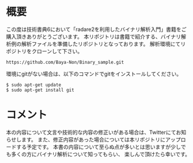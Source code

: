 # 概要
この度は技術書典6において「radare2を利用したバイナリ解析入門」書籍をご購入頂きありがとうございます。
本リポジトリは書籍で紹介する、バイナリ解析例の解析ファイルを準備したリポジトリとなっております。
解析環境にてリポジトリをクローンして下さい。
```
https://github.com/Baya-Non/Binary_sample.git
```

環境にgitがない場合は、以下のコマンドでgitをインストールしてください。
```
$ sudo apt-get update
$ sudo apt-get install git
```

# コメント
本の内容について文言や技術的な内容の修正いがある場合は、Twitterにてお知らせします。
また、修正内容があった場合については本リポジトリにアップロードする予定です。
本書の内容について至らぬ点が多いとは思いますが少しでも多くの方にバイナリ解析について知ってもらい、
楽しんで頂けたら幸いです。
